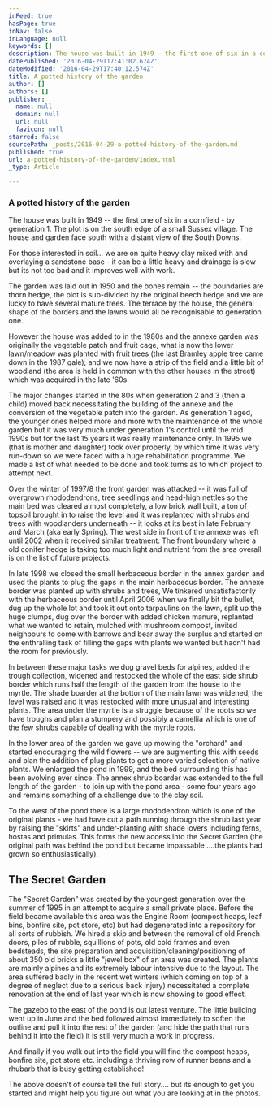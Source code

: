 ```yaml
---
inFeed: true
hasPage: true
inNav: false
inLanguage: null
keywords: []
description: The house was built in 1949 – the first one of six in a cornfield - by generation 1. The plot is on the south edge of a small Sussex village. The house and garden face south with a distant view of the South Downs.
datePublished: '2016-04-29T17:41:02.674Z'
dateModified: '2016-04-29T17:40:12.574Z'
title: A potted history of the garden
author: []
authors: []
publisher:
  name: null
  domain: null
  url: null
  favicon: null
starred: false
sourcePath: _posts/2016-04-29-a-potted-history-of-the-garden.md
published: true
url: a-potted-history-of-the-garden/index.html
_type: Article

---
```

### A potted history of the garden

The house was built in 1949 -- the first one of six in a cornfield - by generation 1\. The plot is on the south edge of a small Sussex village. The house and garden face south with a distant view of the South Downs.

For those interested in soil... we are on quite heavy clay mixed with and overlaying a sandstone base - it can be a little heavy and drainage is slow but its not too bad and it improves well with work.

The garden was laid out in 1950 and the bones remain -- the boundaries are thorn hedge, the plot is sub-divided by the original beech hedge and we are lucky to have several mature trees. The terrace by the house, the general shape of the borders and the lawns would all be recognisable to generation one.

However the house was added to in the 1980s and the annexe garden was originally the vegetable patch and fruit cage, what is now the lower lawn/meadow was planted with fruit trees (the last Bramley apple tree came down in the 1987 gale); and we now have a strip of the field and a little bit of woodland (the area is held in common with the other houses in the street) which was acquired in the late '60s.

The major changes started in the 80s when generation 2 and 3 (then a child) moved back necessitating the building of the annexe and the conversion of the vegetable patch into the garden. As generation 1 aged, the younger ones helped more and more with the maintenance of the whole garden but it was very much under generation 1's control until the mid 1990s but for the last 15 years it was really maintenance only. In 1995 we (that is mother and daughter) took over properly, by which time it was very run-down so we were faced with a huge rehabilitation programme. We made a list of what needed to be done and took turns as to which project to attempt next.

Over the winter of 1997/8 the front garden was attacked -- it was full of overgrown rhododendrons, tree seedlings and head-high nettles so the main bed was cleared almost completely, a low brick wall built, a ton of topsoil brought in to raise the level and it was replanted with shrubs and trees with woodlanders underneath -- it looks at its best in late February and March (aka early Spring). The west side in front of the annexe was left until 2002 when it received similar treatment. The front boundary where a old conifer hedge is taking too much light and nutrient from the area overall is on the list of future projects.

In late 1998 we closed the small herbaceous border in the annex garden and used the plants to plug the gaps in the main herbaceous border. The annexe border was planted up with shrubs and trees, We tinkered unsatisfactorily with the herbaceous border until April 2006 when we finally bit the bullet, dug up the whole lot and took it out onto tarpaulins on the lawn, split up the huge clumps, dug over the border with added chicken manure, replanted what we wanted to retain, mulched with mushroom compost, invited neighbours to come with barrows and bear away the surplus and started on the enthralling task of filling the gaps with plants we wanted but hadn't had the room for previously.

In between these major tasks we dug gravel beds for alpines, added the trough collection, widened and restocked the whole of the east side shrub border which runs half the length of the garden from the house to the myrtle. The shade boarder at the bottom of the main lawn was widened, the level was raised and it was restocked with more unusual and interesting plants. The area under the myrtle is a struggle because of the roots so we have troughs and plan a stumpery and possibly a camellia which is one of the few shrubs capable of dealing with the myrtle roots.

In the lower area of the garden we gave up mowing the "orchard" and started encouraging the wild flowers -- we are augmenting this with seeds and plan the addition of plug plants to get a more varied selection of native plants. We enlarged the pond in 1999, and the bed surrounding this has been evolving ever since. The annex shrub boarder was extended to the full length of the garden - to join up with the pond area - some four years ago and remains something of a challenge due to the clay soil.

To the west of the pond there is a large rhododendron which is one of the original plants - we had have cut a path running through the shrub last year by raising the "skirts" and under-planting with shade lovers including ferns, hostas and primulas. This forms the new access into the Secret Garden (the original path was behind the pond but became impassable ....the plants had grown so enthusiastically).

## The Secret Garden

The "Secret Garden" was created by the youngest generation over the summer of 1995 in an attempt to acquire a small private place. Before the field became available this area was the Engine Room (compost heaps, leaf bins, bonfire site, pot store, etc) but had degenerated into a repository for all sorts of rubbish. We hired a skip and between the removal of old French doors, piles of rubble, squillions of pots, old cold frames and even bedsteads, the site preparation and acquisition/cleaning/positioning of about 350 old bricks a little "jewel box" of an area was created. The plants are mainly alpines and its extremely labour intensive due to the layout. The area suffered badly in the recent wet winters (which coming on top of a degree of neglect due to a serious back injury) necessitated a complete renovation at the end of last year which is now showing to good effect.

The gazebo to the east of the pond is out latest venture. The little building went up in June and the bed followed almost immediately to soften the outline and pull it into the rest of the garden (and hide the path that runs behind it into the field) it is still very much a work in progress.

And finally if you walk out into the field you will find the compost heaps, bonfire site, pot store etc. including a thriving row of runner beans and a rhubarb that is busy getting established!

The above doesn't of course tell the full story.... but its enough to get you started and might help you figure out what you are looking at in the photos.